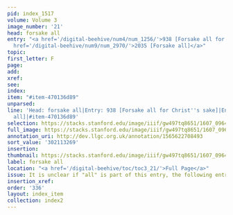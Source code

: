 ```yaml
---
pid: index_1517
volume: Volume 3
image_number: '21'
head: forsake all
entry: "<a href='/digital-beehive/num4/num_1256/'>938 [Forsake all for Christ's sake]</a>|<a
  href='/digital-beehive/num9/num_2970/'>2035 [Forsake all]</a>"
topic:
first_letter: F
page:
add:
xref:
see:
index:
item: "#item-470136d89"
unparsed:
line: 'Head: forsake all|Entry: 938 [Forsake all for Christ''s sake]|Entry: 2035 [Forsake
  all]|#item-470136d89'
selection: https://stacks.stanford.edu/image/iiif/gw497tq8651/1607_0964/164,3269,597,153/full/0/default.jpg
full_image: https://stacks.stanford.edu/image/iiif/gw497tq8651/1607_0964/full/full/0/default.jpg
annotation_uri: http://dev.llgc.org.uk/annotation/1565622708493
sort_value: '302113269'
insertion:
thumbnail: https://stacks.stanford.edu/image/iiif/gw497tq8651/1607_0964/164,3269,597,153/150,/0/default.jpg
label: forsake all
location: "<a href='/digital-beehive/toc/toc3_21/'>Full Page</a>"
issue: It is unclear if "all" is part of this entry, the following entry, or both.
insertion_xref:
order: '336'
layout: index_item
collection: index2
---
```

